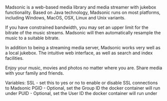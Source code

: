 Madsonic is a web-based media library and media streamer with jukebox functionality. Based on Java technology, Madsonic runs on most platforms, including Windows, MacOS, OSX, Linux and Unix variants.

If you have constrained bandwidth, you may set an upper limit for the bitrate of the music streams. Madsonic will then automatically resample the music to a suitable bitrate.

In addition to being a streaming media server, Madsonic works very well as a local jukebox. The intuitive web interface, as well as search and index facilities.

Enjoy your music, movies and photos no matter where you are. Share media with your family and friends. 

Variables:
SSL - set this to yes or no to enable or disable SSL connections to Madsonic
PGID - Optional, set the Group ID the docker container will run under
PUID - Optional, set the User ID the docker container will run under
